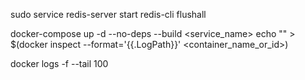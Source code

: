 sudo service redis-server start
redis-cli flushall

docker-compose up -d --no-deps --build <service_name>
echo "" > $(docker inspect --format='{{.LogPath}}' <container_name_or_id>)

docker logs -f --tail 100